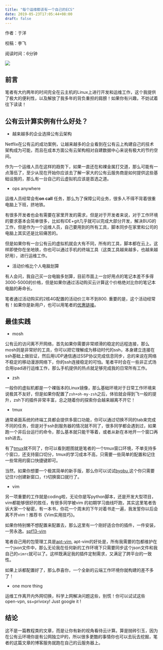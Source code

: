 ```yaml
---
title: "每个运维都该有一个自己的ECS"
date: 2019-05-23T17:05:44+08:00
draft: false
---
```


作者：于洋

校稿：李飞

阅读时间：6分钟

![](/img/every_ops_should_own_ecs/img_0.png)


## 前言

笔者有大约两年的时间完全在云主机的Linux上进行开发和运维工作，这个我提供了极大的便利性，以及解放了我多年的背负重担的肩膀！如果你有兴趣，不妨试着往下读读！


## 公有云计算实例有什么好处？

* 越来越多的企业选择公有云架构

Netflix在公有云的成功案例，让越来越多的企业看到在公有云上构建自己的技术架构成为可能，而且在成本方面公有云架构相对自建数据中心来说有极大的节约空间。

作为一个运维人员在这样的趋势下，如果一直还在和裸金属打交道，那么可能有一点落伍了，至少从现在开始你应该去了解一家大的公有云服务商是如何提供这些基础设施的，那么有一台自己的云虚拟机应该是首选之道。

* ops anywhere 

运维人员经常会有**on call** 任务，那么为了保障公司业务，很多人不得不背着很重电脑上下班，挤地铁。

有很多开发者也会有需要在家里开发的需求，但是对于开发者来说，对于工作环境的要求基本会简单很多，比如有IDE+git几乎就可以完成大部分开发，解决BUG的工作，但是作为一个运维人员，自己要用到的所有工具，脚本同步在家里和公司的电脑上其实还是比较痛苦的。

但是如果你有一台公有云的虚拟机就会大有不同，所有的工具，脚本都在云上。这样即使你在坐地铁，你也可以通过手机的终端工具（这类工具越来越多，也越来越好用），进行运维工作。

* 活动价格比个人电脑划算

有人会问，我自己买一台电脑多划算，目前市面上一台好用点的笔记本差不多得3000-5000的价格，但是如果你通过活动购买云计算这个价格绝对比你的笔记本电脑的寿命长。

笔者通过活动购买的2核4G配置的活动价三年不到800. 重要的是，这个活动经常有！如果你是新用户，也可以用笔者的[优惠链接](https://promotion.aliyun.com/ntms/yunparter/invite.html?userCode=9kx2tbte)。

## 最佳实践

* mosh

公有云的访问离不开网络，首先如果你需要非常顺滑的稳定的远程连接，那么mosh则是非常好的工具，你可以把它理解成为移动时代的ssh，本身建立连接在ssh基础上做验证，然后用UDP通信通过SSP协议完成信息同步，总的来说在网络不稳定的移动漫游网络下，你的ssh连接稳定的可怕。笔者平时会在一些非正式场合用ipad进行运维工作，那么手机提供的热点就足够完成我的日常所有工作。

* zsh

一般你的虚拟机都是一个裸版本的Linux镜像，那么基础环境对于日常工作环境来说极其不友好，但是如果你配置了`zsh+oh-my-zsh`之后，体验就会得到飞一般的提升，zsh下的插件非常丰富，总之随着你的探索你会越来越离不开它！

* tmux

通常桌面系统的终端工具都会提供多窗口功能，你可以通过切换不同的tab来完成不同的任务，但是对于ssh到服务器的情况就不同了，很多同学都会遇到过，如果跑一个非后台运行的命令，那么基本就只能干等着，或者从新在本地开一个窗口再ssh进去。

有了[tmux](https://github.com/tmux/tmux)就不同了，你可以看到题图就是笔者的一个tmux窗口环境，不单支持多个窗口，还支持窗口切分，tmux的学习成本不高，只需要一些简单的配置和记住一些常用的窗口快捷键即可。

当然，如果你想要一个极其简单的新手版，那么你可以试试[byobu](http://byobu.co/),这个你只需要记住`f2`创建新窗口，`f3`切换窗口就行了。

* vim

另一项重要的工作就是coding啦，无论你是写python脚本，还是开发大型项目，vim都能够很好的胜任，有很多同学被vim 的初期学习曲线吓跑，其实这里笔者告诉大家一个秘密，有一本书，你花一个周末的下午对着书走一遍，我发誓你以后会离不开vim！推荐书《Vim实用技巧》。

如果你特别懒不想配置来配置去，那么这里有一个刚好适合你的插件，一件安装，一劳永逸。[spf13-vim](https://vim.spf13.com/)

笔者自己用的包管理工具是[apt-vim](https://github.com/egalpin/apt-vim), apt-vim的好处是，所有我需要的包都维护在一个json文件中，那么无论我在任何新的工作环境下只需要同步这个json文件和我自己的`vimrc`就可以了。这样既满足我的插件定制需求，又满足了跨平台的一致性。

如果上诉都配置好了，那么恭喜你，一个全新的云端工作环境你就构建的差不多了！

* one more thing

运维工作离开内外网切换，科学上网解决问题这些，别慌！你可以试试这些
open-vpn, ss+privoxy! Just google it !


## 结论

这不是一篇教程类的文章，而是让你有新的视角看待云计算。算是抛砖引玉，因为在公有云环境你是有公网独立IP的，所以很多更酷的事情你也可以去玩去挖掘，笔者的这篇文章的博客服务就跑在自己的云服务器上。

